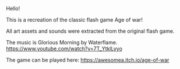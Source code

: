 Hello!

This is a recreation of the classic flash game Age of war!

All art assets and sounds were extracted from the original flash game.

The music is Glorious Morning by Waterflame. https://www.youtube.com/watch?v=7T_YtklLyyo

The game can be played here: https://awesomea.itch.io/age-of-war
